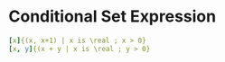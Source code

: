 # Conditional Set Expression


```yaml
[x]{(x, x+1) | x is \real ; x > 0}
[x, y]{(x + y | x is \real ; y > 0}
```

